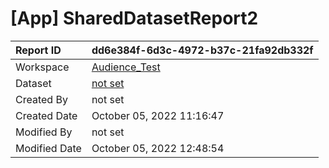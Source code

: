 



# [App] SharedDatasetReport2

|Report ID|dd6e384f-6d3c-4972-b37c-21fa92db332f|
| :--- | :--- |
|Workspace|[Audience_Test](../Workspaces/Audience_Test.md)|
|Dataset|[not set](../Datasets/not-set.md)|
|Created By|not set|
|Created Date|October 05, 2022 11:16:47|
|Modified By|not set|
|Modified Date|October 05, 2022 12:48:54|
